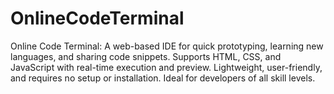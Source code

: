 # OnlineCodeTerminal
Online Code Terminal: A web-based IDE for quick prototyping, learning new languages, and sharing code snippets. Supports HTML, CSS, and JavaScript with real-time execution and preview. Lightweight, user-friendly, and requires no setup or installation. Ideal for developers of all skill levels.
